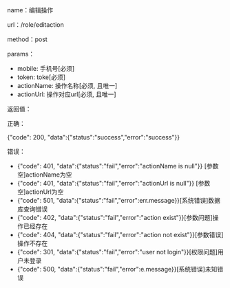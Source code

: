 name：编辑操作

url：/role/editaction

method：post

params：

* mobile: 手机号[必须]
* token: toke[必须]
* actionName: 操作名称[必须, 且唯一]
* actionUrl: 操作对应url[必须, 且唯一]

返回值：

正确：

{"code": 200, "data":{"status":"success","error":"success"}}

错误：

* {"code": 401, "data":{"status":"fail","error":"actionName is null"}} [参数空]actionName为空
* {"code": 401, "data":{"status":"fail","error":"actionUrl is null"}} [参数空]actionUrl为空
* {"code": 501, "data":{"status":"fail","error":err.message}}[系统错误]数据库查询错误
* {"code": 402, "data":{"status":"fail","error":"action exist"}}[参数问题]操作已经存在
* {"code": 404, "data":{"status":"fail","error":"action not exist"}}[参数错误]操作不存在
* {"code": 301, "data":{"status":"fail","error":"user not login"}}[权限问题]用户未登录
* {"code": 500, "data":{"status":"fail","error":e.message}}[系统错误]未知错误
